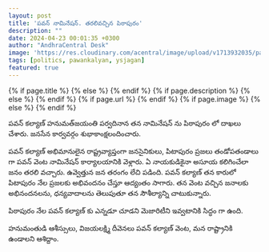 ```yaml
---
layout: post
title: 'పవన్ నామినేషన్. తరలివచ్చిన పిఠాపురం'
description: ""
date: 2024-04-23 00:01:35 +0300
author: "AndhraCentral Desk"
image: 'https://res.cloudinary.com/acentral/image/upload/v1713932035/pawank/pawanpithapuram_pc4l34.jpg'
tags: [politics, pawankalyan, ysjagan]
featured: true
---
```


<meta content="{{ site.title }}" property="og:site_name">
{% if page.title %}
  <meta content="{{ page.title }}" property="og:title">
{% else %}
  <meta content="{{ site.title }}" property="og:title">
{% endif %}
{% if page.description %}
  <meta content="{{ page.description }}" property="og:description">
{% else %}
  <meta content="{{ site.description }}" property="og:description">
{% endif %}
{% if page.url %}
  <meta content="{{ site.url }}{{ page.url }}" property="og:url">
{% endif %}
{% if page.image %}
  <meta content="https://res.cloudinary.com/acentral/image/upload/v1713932035/pawank/pawanpithapuram_pc4l34.jpg" property="og:image">
{% else %}
  <meta content="{{ site.url }}/images/og.png" property="og:image">
{% endif %}

పవన్ కల్యాణ్ హనుమత్‌జయంతి పర్వదినాన తన నామినేషన్ ను పిఠాపురం లో దాఖలు చేశారు. జనసేన కార్వవర్గం శుభాకాంక్షలందించారు. 

పవన్ కల్యాణ్ అభిమానులైన రాష్ట్రవ్యాప్తంగా జనసైనికులు, పిటాపురం ప్రజలు తండోపతండాలు గా పవన్ వెంట నామినేషన్ కార్యాలయానికి వెళ్లారు. ఏ నాయకుడికైనా అసూయ కలిగించేలా జనం తరలి వచ్చారు. ఉవ్వెత్తున జన తరంగం లేచి పడింది. పవన్ కల్యాణ్ తన కారులో పిటాపురం నేల ప్రజలకు అభివందనం చేస్తూ ఆద్యంతం సాగారు. తన వెంట వచ్చిన జనాలకు అభినందనలను, ధన్యవాదాలను తెలుపుతూ తన సౌశీల్యాన్ని చాటుకున్నారు.

పిఠాపురం నేల పవన్ కల్యాణ్ కు ఎన్నడూ చూడని మెజారిటీని ఇవ్వటానికి సిద్ధం గా ఉంది.

హనుమంతుడి ఆశీస్సులు, విజయలక్ష్మి దీవెనలు పవన్ కల్యాణ్ వెంట, మన రాష్ట్రానికి ఉండాలని ఆశిద్దాం.